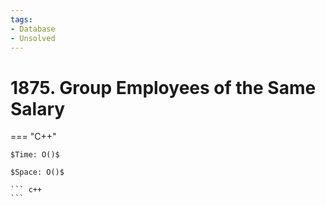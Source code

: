 ```yaml
---
tags:
- Database
- Unsolved
---
```



# 1875. Group Employees of the Same Salary

=== "C++"

    $Time: O()$

    $Space: O()$

    ``` c++
    ```